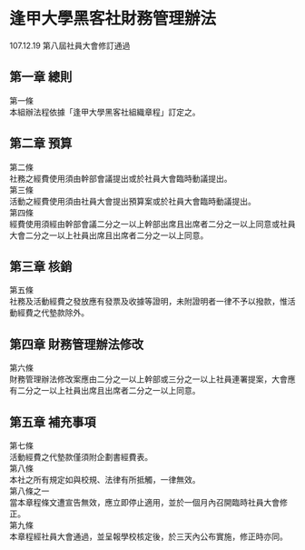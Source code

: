 # 逢甲大學黑客社財務管理辦法
107.12.19 第八屆社員大會修訂通過  

## 第一章 總則
第一條  
本組辦法程依據「逢甲大學黑客社組織章程」訂定之。  

## 第二章 預算
第二條  
社務之經費使用須由幹部會議提出或於社員大會臨時動議提出。  
第三條  
活動之經費使用須由社員大會提出預算案或於社員大會臨時動議提出。   
第四條  
經費使用須經由幹部會議二分之一以上幹部出席且出席者二分之一以上同意或社員大會二分之一以上社員出席且出席者二分之一以上同意。   

## 第三章 核銷
第五條  
社務及活動經費之發放應有發票及收據等證明，未附證明者一律不予以撥款，惟活動經費之代墊款除外。  

## 第四章 財務管理辦法修改
第六條  
財務管理辦法修改案應由二分之一以上幹部或三分之一以上社員連署提案，大會應有二分之一以上社員出席且出席者二分之一以上同意。  

## 第五章 補充事項
第七條  
活動經費之代墊款僅須附企劃書經費表。  
第八條  
本社之所有規定如與校規、法律有所抵觸，一律無效。   
第八條之一  
當本章程條文遭宣告無效，應立即停止適用，並於一個月內召開臨時社員大會修正。   
第九條  
本章程經社員大會通過，並呈報學校核定後，於三天內公布實施，修正時亦同。    
